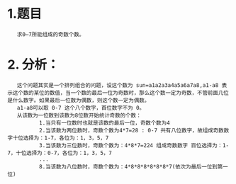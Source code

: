 # 1.题目
       求0—7所能组成的奇数个数。
# 2. 分析：
       这个问题其实是一个排列组合的问题，设这个数为 sun=a1a2a3a4a5a6a7a8,a1-a8 表示这个数的某位的数值，当一个数的最后一位为奇数时，那么这个数一定为奇数，不管前面几位是什么数字。如果最后一位数为偶数，则这个数一定为偶数。
       a1-a8可以取 0-7 这个八个数字，首位数字不为 0。
       从该数为一位数到该数为8位数开始统计奇数的个数：
              1.当只有一位数时也就是该数的最后一位，奇数个数为4
              2.当该数为两位数时，奇数个数为4*7=28 : 0-7 共有八位数字，故组成奇数数字十位选择为：1-7，各位为：1，3，5，7
              3.当该数为三位数时，奇数个数为：4*8*7=224 组成奇数数字 百位选择为：1-7，十位选择为：0-7，各位为：1，3，5，7
              ...
              8.当该数为八位数时，奇数个数为：4*8*8*8*8*8*8*7(依次为最后一位到第一位)